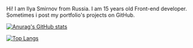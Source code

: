 Hi! I am Ilya Smirnov from Russia. I am 15 years old Front-end developer. Sometimes i post my portfolio's projects on GitHub.

[![Anurag's GitHub stats](https://github-readme-stats.vercel.app/api?username=rauh-wrld)](https://github.com/anuraghazra/github-readme-stats)

[![Top Langs](https://github-readme-stats.vercel.app/api/top-langs/?username=rauh-wrld)](https://github.com/anuraghazra/github-readme-stats)
